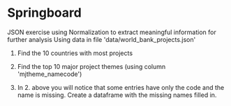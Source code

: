 # Springboard
JSON exercise using Normalization to extract meaningful information for further analysis
Using data in file 'data/world_bank_projects.json' 
1. Find the 10 countries with most projects       

2. Find the top 10 major project themes (using column 'mjtheme_namecode')
 
3. In 2. above you will notice that some entries have only the code and the name is missing. Create a dataframe with the missing names filled in.
